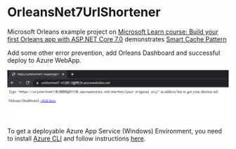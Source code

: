 # OrleansNet7UrlShortener

Microsoft Orleans example project on [Microsoft Learn course: Build your first Orleans app with ASP.NET Core 7.0](https://learn.microsoft.com/en-us/training/modules/orleans-build-your-first-app) demonstrates [Smart Cache Pattern](https://github.com/OrleansContrib/DesignPatterns/blob/master/Smart%20Cache.md)

Add some other error prevention, add Orleans Dashboard and successful deploy to Azure WebApp.

![screen shot](./imgs/azure_web_app_index.png)

To get a deployable Azure App Service (Windows) Environment, you need to install [Azure CLI](https://learn.microsoft.com/cli/azure/) and follow instructions [here](./Infra/Azure/AppService_windows/README.md).